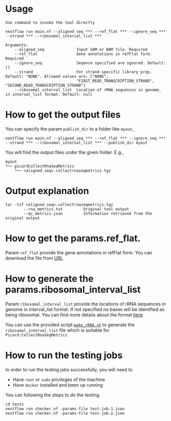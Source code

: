 

# Usage
```
Use command to invoke the tool directly

nextflow run main.nf --aligned_seq *** --ref_flat *** --ignore_seq *** --strand *** --ribosomal_interval_list ***

Arguments:
    --aligned_seq              Input SAM or BAM file. Required
    --ref_flat                 Gene annotations in refFlat form. Required 
    --ignore_seq               Seqence specified are ignored. Default: []
    --strand                   For strand-specific library prep. Default: "NONE". Allowed values are: ["NONE",
                               "FIRST_READ_TRANSCRIPTION_STRAND", "SECOND_READ_TRANSCRIPTION_STRAND"]
    --ribosomal_interval_list  Location of rRNA sequences in genome, in interval_list format. Default: null

```

# How to get the output files
You can specify the param `publish_dir` to a folder like `myout`, 
```
nextflow run main.nf --aligned_seq *** --ref_flat *** --ignore_seq *** --strand *** --ribosomal_interval_list *** --publish_dir myout
```
You will find the output files under the given folder. E.g.,
```
myout
└── picardCollectRnaSeqMetrics
    └── <aligned_seq>.collectrnaseqmetrics.tgz
```

# Output explanation
```
tar -tzf <aligned_seq>.collectrnaseqmetrics.tgz
        --rna_metrics.txt         Original tool output
        --qc_metrics.json         Information retrieved from the original output
```

# How to get the params.ref_flat.
Param `ref_flat` provide the gene annotations in refFlat form. You can download the file from [URL](http://hgdownload.cse.ucsc.edu/goldenPath/hg38/database/refFlat.txt.gz)


# How to generate the params.ribosomal_interval_list
Param `ribosomal_interval_list` provide the locations of rRNA sequences in genome in interval_list format. If not specified no bases will be identified as being ribosomal. You can find more details about the format [here](https://gatk.broadinstitute.org/hc/en-us/articles/360037057492-CollectRnaSeqMetrics-Picard-#--RIBOSOMAL_INTERVALS)


You can use the provided script [`make_rRNA.sh`](./make_rRNA.sh) to generate the `ribosomal_interval_list` file which is suitable for `Picard:CollectRnaSeqMetrics`

# How to run the testing jobs
In order to run the testing jobs successfully, you will need to 
- Have `root` or `sudo` privileges of the machine
- Have `docker` installed and been up running

You can following the steps to do the testing
```
cd tests
nextflow run checker.nf -params-file test-job-1.json
nextflow run checker.nf -params-file test-job-2.json
```


